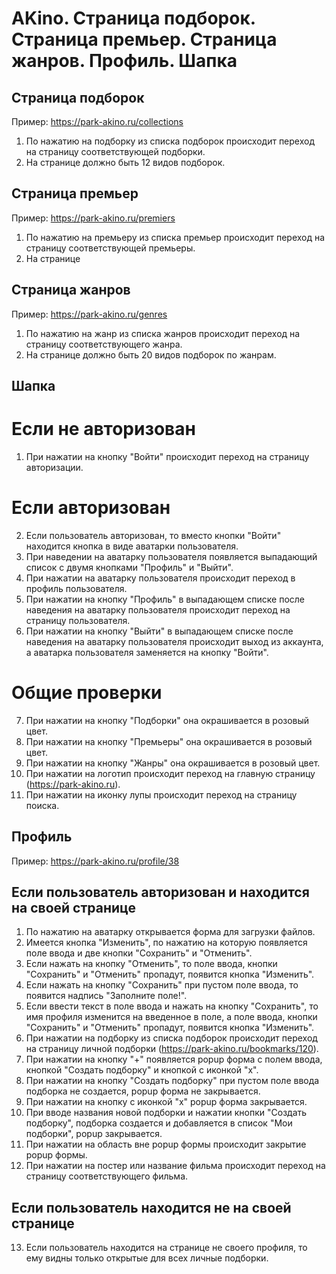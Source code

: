 # AKino. Страница подборок. Страница премьер. Страница жанров. Профиль. Шапка

## Страница подборок

Пример: https://park-akino.ru/collections


1. По нажатию на подборку из списка подборок происходит переход на страницу соответствующей подборки.
2. На странице должно быть 12 видов подборок.

## Страница премьер

Пример: https://park-akino.ru/premiers

1. По нажатию на премьеру из списка премьер происходит переход на страницу соответствующей премьеры.
2. На странице 

## Страница жанров

Пример: https://park-akino.ru/genres

1. По нажатию на жанр из списка жанров происходит переход на страницу соответствующего жанра.
2. На странице должно быть 20 видов подборок по жанрам.

## Шапка

# Если не авторизован
1. При нажатии на кнопку "Войти" происходит переход на страницу авторизации.

# Если авторизован

2. Если пользователь авторизован, то вместо кнопки "Войти" находится кнопка в виде аватарки пользователя.
3. При наведении на аватарку пользователя появляется выпадающий список с двумя кнопками "Профиль" и "Выйти".
4. При нажатии на аватарку пользователя происходит переход в профиль пользователя.
5. При нажатии на кнопку "Профиль" в выпадающем списке после наведения на аватарку пользователя происходит переход на страницу пользователя.
6. При нажатии на кнопку "Выйти" в выпадающем списке после наведения на аватарку пользователя происходит выход из аккаунта, а аватарка пользователя заменяется на кнопку "Войти".

# Общие проверки

7. При нажатии на кнопку "Подборки" она окрашивается в розовый цвет.
8. При нажатии на кнопку "Премьеры" она окрашивается в розовый цвет.
9. При нажатии на кнопку "Жанры" она окрашивается в розовый цвет.
10. При нажатии на логотип происходит переход на главную страницу (https://park-akino.ru).
11. При нажатии на иконку лупы происходит переход на страницу поиска.

## Профиль

Пример: https://park-akino.ru/profile/38

## Если пользователь авторизован и находится на своей странице

1. По нажатию на аватарку открывается форма для загрузки файлов.
2. Имеется кнопка "Изменить", по нажатию на которую появляется поле ввода и две кнопки "Сохранить" и "Отменить".
3. Если нажать на кнопку "Отменить", то поле ввода, кнопки  "Сохранить" и "Отменить" пропадут, появится кнопка "Изменить".
4. Если нажать на кнопку "Сохранить" при пустом поле ввода, то появится надпись "Заполните поле!".
5. Если ввести текст в поле ввода и нажать на кнопку "Сохранить", то имя профиля изменится на введенное в поле, а поле ввода, кнопки  "Сохранить" и "Отменить" пропадут, появится кнопка "Изменить".
6. При нажатии на подборку из списка подборок происходит переход на страницу личной подборки (https://park-akino.ru/bookmarks/120).
7. При нажатии на кнопку "+" появляется popup форма с полем ввода, кнопкой "Создать подборку"  и кнопкой с иконкой "x".
8. При нажатии на кнопку "Создать подборку" при пустом поле ввода подборка не создается, popup форма не закрывается.
9. При нажатии на кнопку с иконкой "x" popup форма закрывается.
10. При вводе названия новой подборки и нажатии кнопки "Создать подборку", подборка создается и добавляется в список "Мои подборки", popup закрывается.
11. При нажатии на область вне popup формы происходит закрытие popup формы.
12. При нажатии на постер или название фильма происходит переход на страницу соответствующего фильма.

## Если пользователь находится не на своей странице

13. Если пользователь находится на странице не своего профиля, то ему видны только открытые для всех личные подборки.

